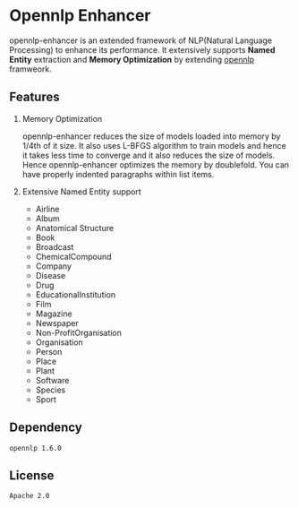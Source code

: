 # Opennlp Enhancer

opennlp-enhancer is an extended framework of NLP(Natural Language Processing) to enhance its performance. It extensively supports **Named Entity** extraction and **Memory Optimization** by extending [opennlp](https://opennlp.apache.org/) framweork.

## Features

1. Memory Optimization 
   
   opennlp-enhancer reduces the size of models loaded into memory by 1/4th of it size. It also uses L-BFGS algorithm to train models and hence it takes less time to converge and it also reduces the size of models. Hence opennlp-enhancer optimizes the memory by doublefold. You can have properly indented paragraphs within list items.

2. Extensive Named Entity support 
   * Airline
   * Album
   * Anatomical Structure
   * Book
   * Broadcast
   * ChemicalCompound
   * Company
   * Disease
   * Drug
   * EducationalInstitution
   * Film
   * Magazine
   * Newspaper
   * Non-ProfitOrganisation
   * Organisation
   * Person
   * Place
   * Plant
   * Software
   * Species
   * Sport

## Dependency

`opennlp 1.6.0`

## License

`Apache 2.0`


